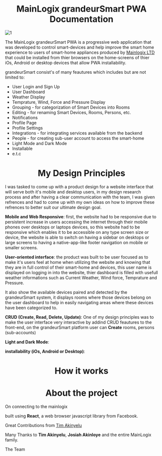 <h1 align='center'>MainLogix grandeurSmart PWA Documentation</h1>

![1](https://user-images.githubusercontent.com/64613243/127857570-c6c6f3c9-f4b4-43fa-b8f6-6b5a2e0e541a.png)

The MainLogix grandeurSmart PWA is a progressive web application that was developed to control smart-devices and help improve the smart home experience to users of smart-home appliances produced by <a href='https://mainlogix.org/'>Mainlogix LTD</a> that could be installed from thier browsers on the home-screens of thier iOs, Android or desktop devices that allow PWA installability.

grandeurSmart consist's of many feautures which includes but are not limited to:

<ul>
  <li>User Login and Sign Up</li>
  <li>User Dashboard</li>
  <li>Weather Display</li>
  <li>Temprature, Wind, Force and Pressure Display</li>
  <li>Grouping - for categorization of Smart Devices into Rooms</li>
  <li>Editing - for renaming Smart Devices, Rooms, Persons, etc.</li>
  <li>Notifications</li>
  <li>Profile Page</li>
  <li>Profile Settings</li>
  <li>Integrations - for integrating services available from the backend</li>
  <li>People - for creating sub-user account to access the smart-home</li>
  <li>Light Mode and Dark Mode</li>
  <li>Installable</li>
  <li>e.t.c</li>
</ul>

<h1 align='center'>My Design Principles</h1>

I was tasked to come up with a product design for a website interface that will serve both it's mobile and desktop users, in my design research process and after having a clear communication with the team, I was given refrences and had to come up with my own ideas on how to improve these refrences to better suit our ultimate design goal. 

**Mobile and Web Responsive**: first, the website had to be responsive due to persistent increase in users accessing the internet through their mobile phones over desktops or laptops devices, so this website had to be responsive which enables it to be accessible on any type screen size or device, the website is able to switch on having a sidebar on desktops or large screens to having a native-app-like footer navigation on mobile or smaller screens.

**User-oriented interface**: the product was built to be user focused as to make it's users feel at home when utilizing the website and knowing that they are in full control of their smart-home and devices, this user name is displayed on logging in into the website, thier dashboard is filled with usefull weather informations such as Current Weather, Wind force, Temprature and Pressure.

It also show the available devices paired and detected by the grandeurSmart system, it displays rooms where those devices belong on the user dashboard to help in easily navigating areas where these devices have been categorized to. 

**CRUD (Create, Read, Delete, Update)**: One of my design principles was to make the user interface very interactive by addind CRUD feautures to the front-end, on the grandeurSmart platform user can **Create** rooms, persons (sub-accounts) 

**Light and Dark Mode**:

**installability (iOs, Android or Desktop)**:


<h1 align='center'>How it works</h1>


<h1 align='center'>About the project</h1>

On connecting to the mainlogix

built using **React**, a web browser javascript library from Facebook.  

Great Contributions from <a href='https://github.com/timothyakinyelu'>Tim Akinyelu</a>

Many Thanks to **Tim Akinyelu**, **Josiah Akinloye** and the entire MainLogix family.

The Team 
